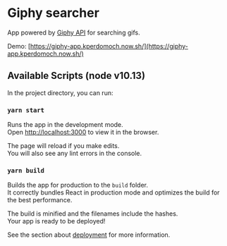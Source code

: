 # Giphy searcher
App powered by [Giphy API](https://developers.giphy.com/) for searching gifs.

Demo: [https://giphy-app.kperdomoch.now.sh/](https://giphy-app.kperdomoch.now.sh/)

## Available Scripts (node v10.13)

In the project directory, you can run:

### `yarn start`

Runs the app in the development mode.<br>
Open [http://localhost:3000](http://localhost:3000) to view it in the browser.

The page will reload if you make edits.<br>
You will also see any lint errors in the console.

### `yarn build`

Builds the app for production to the `build` folder.<br>
It correctly bundles React in production mode and optimizes the build for the best performance.

The build is minified and the filenames include the hashes.<br>
Your app is ready to be deployed!

See the section about [deployment](https://facebook.github.io/create-react-app/docs/deployment) for more information.
